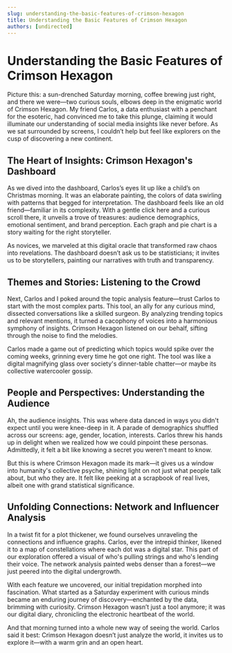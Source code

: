 ```yaml
---
slug: understanding-the-basic-features-of-crimson-hexagon
title: Understanding the Basic Features of Crimson Hexagon
authors: [undirected]
---
```



# Understanding the Basic Features of Crimson Hexagon

Picture this: a sun-drenched Saturday morning, coffee brewing just right, and there we were—two curious souls, elbows deep in the enigmatic world of Crimson Hexagon. My friend Carlos, a data enthusiast with a penchant for the esoteric, had convinced me to take this plunge, claiming it would illuminate our understanding of social media insights like never before. As we sat surrounded by screens, I couldn’t help but feel like explorers on the cusp of discovering a new continent.

## The Heart of Insights: Crimson Hexagon's Dashboard

As we dived into the dashboard, Carlos’s eyes lit up like a child’s on Christmas morning. It was an elaborate painting, the colors of data swirling with patterns that begged for interpretation. The dashboard feels like an old friend—familiar in its complexity. With a gentle click here and a curious scroll there, it unveils a trove of treasures: audience demographics, emotional sentiment, and brand perception. Each graph and pie chart is a story waiting for the right storyteller.

As novices, we marveled at this digital oracle that transformed raw chaos into revelations. The dashboard doesn’t ask us to be statisticians; it invites us to be storytellers, painting our narratives with truth and transparency.

## Themes and Stories: Listening to the Crowd

Next, Carlos and I poked around the topic analysis feature—trust Carlos to start with the most complex parts. This tool, an ally for any curious mind, dissected conversations like a skilled surgeon. By analyzing trending topics and relevant mentions, it turned a cacophony of voices into a harmonious symphony of insights. Crimson Hexagon listened on our behalf, sifting through the noise to find the melodies.

Carlos made a game out of predicting which topics would spike over the coming weeks, grinning every time he got one right. The tool was like a digital magnifying glass over society's dinner-table chatter—or maybe its collective watercooler gossip.

## People and Perspectives: Understanding the Audience

Ah, the audience insights. This was where data danced in ways you didn't expect until you were knee-deep in it. A parade of demographics shuffled across our screens: age, gender, location, interests. Carlos threw his hands up in delight when we realized how we could pinpoint these personas. Admittedly, it felt a bit like knowing a secret you weren't meant to know.

But this is where Crimson Hexagon made its mark—it gives us a window into humanity's collective psyche, shining light on not just what people talk about, but who they are. It felt like peeking at a scrapbook of real lives, albeit one with grand statistical significance.

## Unfolding Connections: Network and Influencer Analysis

In a twist fit for a plot thickener, we found ourselves unraveling the connections and influence graphs. Carlos, ever the intrepid thinker, likened it to a map of constellations where each dot was a digital star. This part of our exploration offered a visual of who's pulling strings and who's lending their voice. The network analysis painted webs denser than a forest—we just peered into the digital undergrowth.

With each feature we uncovered, our initial trepidation morphed into fascination. What started as a Saturday experiment with curious minds became an enduring journey of discovery—enchanted by the data, brimming with curiosity. Crimson Hexagon wasn’t just a tool anymore; it was our digital diary, chronicling the electronic heartbeat of the world.

And that morning turned into a whole new way of seeing the world. Carlos said it best: Crimson Hexagon doesn’t just analyze the world, it invites us to explore it—with a warm grin and an open heart.

